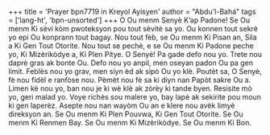 +++
title = 'Prayer bpn7719 in Kreyol Ayisyen'
author = "Abdu'l-Bahá"
tags = ['lang-ht', 'bpn-unsorted']
+++
O Ou menm Senyè K’ap Padone! Se Ou menm Ki sèvi kòm pwoteksyon pou tout sèvitè sa yo. Ou konnen tout sekrè yo epi Ou konprann tout bagay. Nou tout fèb, se Ou menm Ki Pisan an, Sila a Ki Gen Tout Otorite. Nou tout se pechè, e se Ou menm Ki Padone peche yo, Ki Mizèrikòdye a, Ki Plen Pitye. O Senyè! Pa gade defo nou yo. Trete nou daprè gras ak bonte Ou. Defo nou yo anpil, men oseyan padon Ou pa gen limit. Feblès nou yo grav, men siyn èd ak sipò Ou yo klè. Poutèt sa, O Senyè, fè nou fidèl e ranfòse nou. Pèmèt nou fè sa ki diyn nan Papòt sakre Ou a. Limen kè nou yo, ban nou je ki wè klè ak zòrèy ki tande byen. Resisite mò yo, geri malad yo. Voye richès sou malere yo, bay lapè ak sekirite pou moun ki gen laperèz. Asepte nou nan wayòm Ou an e klere nou avèk limyè direksyon an. Se Ou menm Ki Plen Pouvwa, Ki Gen Tout Otorite. Se Ou menm Ki Renmen Bay. Se Ou menm Ki Mizèrikòdye. Se Ou menm Ki Bon.
